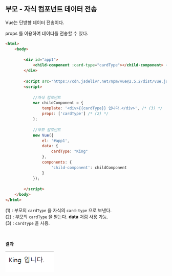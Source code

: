 
## 부모 - 자식 컴포넌트 데이터 전송

Vue는 단방향 데이터 전송이다.

props 를 이용하여 데이터를 전송할 수 있다.

```html
<html>
    <body>
        
        <div id="app1">
            <child-component :card-type="cardType"></child-component> <!-- (1) -->
        </div>

        <script src="https://cdn.jsdelivr.net/npm/vue@2.5.2/dist/vue.js"></script>
        <script>

            //자식 컴포넌트
            var childComponent = {
                template: '<div>{{cardType}} 입니다.</div>', /* (3) */
                props: ['cardType'] /* (2) */
            };

            //부모 컴포넌트
            new Vue({
                el: '#app1',
                data: {
                    cardType: "King"
                },
                components: {
                    'child-component': childComponent
                }
            });

        </script>
    </body>
</html>
```

(1) : 부모의 `cardType` 을 자식의 `card-type` 으로 보낸다.  
(2) : 부모의 `cardType` 을 받는다. **data** 처럼 사용 가능.  
(3) : `cardType` 을 사용.  

&nbsp;

**결과**

![](./assets/부모자식컴포넌트데이터전송1.PNG)